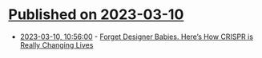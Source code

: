 # [Published on 2023-03-10](index.md)

* [2023-03-10, 10:56:00](https://soylentnews.org/article.pl?sid=23/03/09/0533216&from=rss) - [Forget Designer Babies. Here’s How CRISPR is Really Changing Lives](https://soylentnews.org/article.pl?sid=23/03/09/0533216&from=rss)
